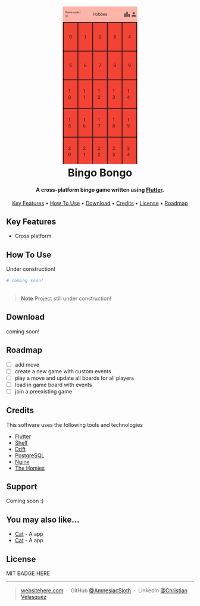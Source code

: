 
<h1 align="center">
  <br>
  <a href=#><img src="https://raw.githubusercontent.com/AmnesiacSloth/BingoBongo/main/bingo_bongo/assets/bingobongo.jpg" alt="BingoBongo" width="200"></a>
  <br>
  Bingo Bongo
  <br>
</h1>

<h4 align="center">A cross-platform bingo game written using <a href="https://flutter.dev/" target="_blank">Flutter</a>.</h4>

<p align="center">
<!-- Badges here later--> 
</p>

<p align="center">
  <a href="#key-features">Key Features</a> •
  <a href="#how-to-use">How To Use</a> •
  <a href="#download">Download</a> •
  <a href="#credits">Credits</a> •
  <a href="#license">License</a> • 
  <a href="#roadmap">Roadmap</a>
</p>

## Key Features
* Cross platform
 

## How To Use

Under construction!

```bash 
# coming soon!
 
```

> **Note**
> Project still under construction! 


## Download

coming soon!

## Roadmap
- [ ] add move
- [ ] create a new game with custom events 
- [ ] play a move and update all boards for all players
- [ ] load in game board with events
- [ ] join a preexisting game

## Credits

This software uses the following tools and technologies

- [Flutter](https://flutter.dev/)
- [Shelf](https://pub.dev/packages/shelf)
- [Drift](https://drift.simonbinder.eu/)
- [PostgreSQL](https://www.postgresql.org/)
- [Nginx](https://nginx.org/)
- [The Homies](##)

## Support
Coming soon :)
## You may also like...

- [Cat](#) - A app
- [Cat](#) - A app 

## License

MIT BADGE HERE

---

> [websitehere.com](##) &nbsp;&middot;&nbsp;
> GitHub [@AmnesiacSloth](https://github.com/AmnesiacSloth) &nbsp;&middot;&nbsp;
> LinkedIn [@Christian Velasquez](https://www.linkedin.com/in/chrisvelasquez-24/)

